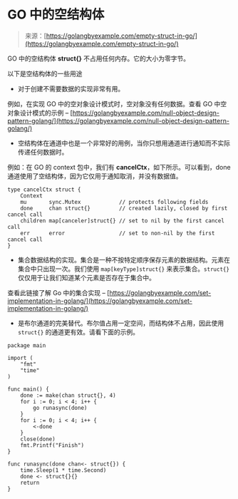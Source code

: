 <!--yml

分类：未分类

日期：2024-10-13 06:05:23

-->

# GO 中的空结构体

> 来源：[https://golangbyexample.com/empty-struct-in-go/](https://golangbyexample.com/empty-struct-in-go/)

GO 中的空结构体 **struct{}** 不占用任何内存。它的大小为零字节。

以下是空结构体的一些用途

+   对于创建不需要数据的实现非常有用。

例如，在实现 GO 中的空对象设计模式时，空对象没有任何数据。查看 GO 中空对象设计模式的示例 – [https://golangbyexample.com/null-object-design-pattern-golang/](https://golangbyexample.com/null-object-design-pattern-golang/)

+   空结构体在通道中也是一个非常好的用例，当你只想用通道进行通知而不实际传递任何数据时。

例如：在 GO 的 context 包中，我们有 **cancelCtx**，如下所示。可以看到，done 通道使用了空结构体，因为它仅用于通知取消，并没有数据值。

```
type cancelCtx struct {
    Context
    mu       sync.Mutex            // protects following fields
    done     chan struct{}         // created lazily, closed by first cancel call
    children map[canceler]struct{} // set to nil by the first cancel call
    err      error                 // set to non-nil by the first cancel call
}
```

+   集合数据结构的实现。集合是一种不按特定顺序保存元素的数据结构。元素在集合中只出现一次。我们使用 `map[keyType]struct{}` 来表示集合。`struct{}` 仅仅用于让我们知道某个元素是否存在于集合中。

查看此链接了解 Go 中的集合实现 – [https://golangbyexample.com/set-implementation-in-golang/](https://golangbyexample.com/set-implementation-in-golang/)

+   是布尔通道的完美替代。布尔值占用一定空间，而结构体不占用，因此使用 `struct{}` 的通道更有效。请看下面的示例。

```
package main

import (
    "fmt"
    "time"
)

func main() {
    done := make(chan struct{}, 4)
    for i := 0; i < 4; i++ {
        go runasync(done)
    }
    for i := 0; i < 4; i++ {
        <-done
    }
    close(done)
    fmt.Printf("Finish")
}

func runasync(done chan<- struct{}) {
    time.Sleep(1 * time.Second)
    done <- struct{}{}
    return
}
```
